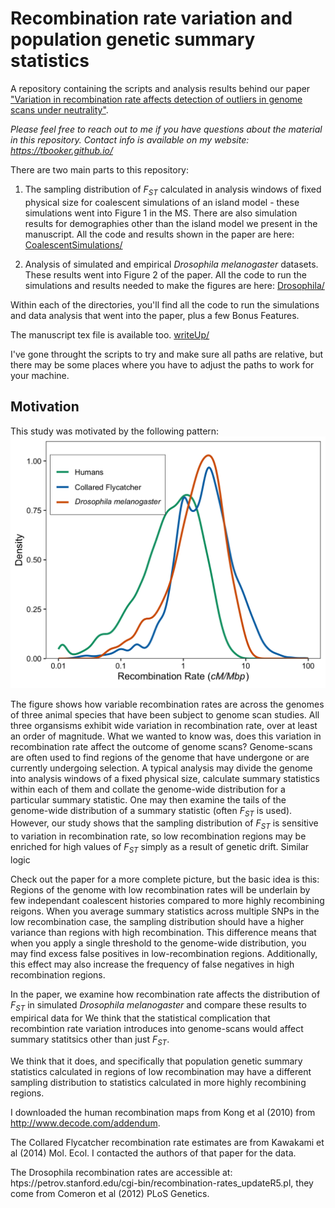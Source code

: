 # Recombination rate variation and population genetic summary statistics

A repository containing the scripts and analysis results behind our paper ["Variation in recombination rate affects detection of outliers in genome scans under neutrality"](https://doi.org/10.1101/2020.02.06.937813).

*Please feel free to reach out to me if you have questions about the material in this repository. Contact info is available on my website: https://tbooker.github.io/*

There are two main parts to this repository:

 1. The sampling distribution of *F<sub>ST</sub>* calculated in analysis windows of fixed physical size for coalescent simulations of an island model - these simulations went into Figure 1 in the MS. There are also simulation results for demographies other than the island model we present in the manuscript. All the code and results shown in the paper are here: [CoalescentSimulations/](CoalescentSimulations/)

 2. Analysis of simulated and empirical *Drosophila melanogaster* datasets. These results went into Figure 2 of the paper. All the code to run the simulations and results needed to make the figures are here: [Drosophila/](Drosophila/)
 
Within each of the directories, you'll find all the code to run the simulations and data analysis that went into the paper, plus a few Bonus Features. 

The manuscript tex file is available too. [writeUp/](writeUp/)

I've gone throught the scripts to try and make sure all paths are relative, but there may be some places where you have to adjust the paths to work for your machine.

## Motivation

This study was motivated by the following pattern:
![](writeUp/RecRateVariation.png)

The figure shows how variable recombination rates are across the genomes of three animal species that have been subject to genome scan studies. All three organsisms exhibit wide variation in recombination rate, over at least an order of magnitude. What we wanted to know was, does this variation in recombination rate affect the outcome of genome scans? Genome-scans are often used to find regions of the genome that have undergone or are currently undergoing selection. A typical analysis may divide the genome into analysis windows of a fixed physical size, calculate summary statistics within each of them and collate the genome-wide distribution for a particular summary statistic. One may then examine the tails of the genome-wide distribution of a summary statistic (often *F<sub>ST</sub>* is used). However, our study shows that the sampling distribution of *F<sub>ST</sub>* is sensitive to variation in recombination rate, so low recombination regions may be enriched for high values of *F<sub>ST</sub>* simply as a result of genetic drift. Similar logic 

Check out the paper for a more complete picture, but the basic idea is this: Regions of the genome with low recombination rates will be underlain by few independant coalescent histories compared to more highly recombining reigons. When you average summary statistics across multiple SNPs in the low recombination case, the sampling distribution should have a higher variance than regions with high recombination. This difference means that when you apply a single threshold to the genome-wide distribution, you may find excess false positives in low-recombination regions. Additionally, this effect may also increase the frequency of false negatives in high recombination regions. 

In the paper, we examine how recombination rate affects the distribution of *F<sub>ST</sub>* in simulated *Drosophila melanogaster* and compare these results to empirical data for 
We think that the statistical complication that recombintion rate variation introduces into genome-scans would affect summary statitsics other than just *F<sub>ST</sub>*.

We think that it does, and specifically that population genetic summary statistics calculated in regions of low recombination may have a different sampling distribution to statistics calculated in more highly recombining regions. 

I downloaded the human recombination maps from Kong et al (2010) from http://www.decode.com/addendum. 

The Collared Flycatcher recombination rate estimates are from Kawakami et al (2014) Mol. Ecol. I contacted the authors of that paper for the data.

The Drosophila recombination rates are accessible at: htps://petrov.stanford.edu/cgi-bin/recombination-rates_updateR5.pl, they come from Comeron et al (2012) PLoS Genetics.



